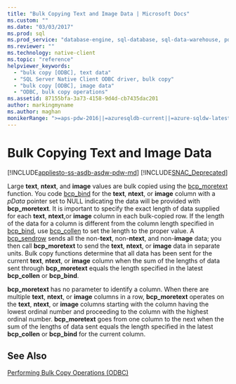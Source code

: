 ```yaml
---
title: "Bulk Copying Text and Image Data | Microsoft Docs"
ms.custom: ""
ms.date: "03/03/2017"
ms.prod: sql
ms.prod_service: "database-engine, sql-database, sql-data-warehouse, pdw"
ms.reviewer: ""
ms.technology: native-client
ms.topic: "reference"
helpviewer_keywords: 
  - "bulk copy [ODBC], text data"
  - "SQL Server Native Client ODBC driver, bulk copy"
  - "bulk copy [ODBC], image data"
  - "ODBC, bulk copy operations"
ms.assetid: 87155bfa-3a73-4158-9d4d-cb7435dac201
author: markingmyname
ms.author: maghan
monikerRange: ">=aps-pdw-2016||=azuresqldb-current||=azure-sqldw-latest||>=sql-server-2016||=sqlallproducts-allversions||>=sql-server-linux-2017||=azuresqldb-mi-current"
---
```

# Bulk Copying Text and Image Data
[!INCLUDE[appliesto-ss-asdb-asdw-pdw-md](../../includes/appliesto-ss-asdb-asdw-pdw-md.md)]
[!INCLUDE[SNAC_Deprecated](../../includes/snac-deprecated.md)]

  Large **text**, **ntext**, and **image** values are bulk copied using the [bcp_moretext](../../relational-databases/native-client-odbc-extensions-bulk-copy-functions/bcp-moretext.md) function. You code [bcp_bind](../../relational-databases/native-client-odbc-extensions-bulk-copy-functions/bcp-bind.md) for the **text**, **ntext**, or **image** column with a *pData* pointer set to NULL indicating the data will be provided with **bcp_moretext**. It is important to specify the exact length of data supplied for each **text**, **ntext**,or **image** column in each bulk-copied row. If the length of the data for a column is different from the column length specified in [bcp_bind](../../relational-databases/native-client-odbc-extensions-bulk-copy-functions/bcp-bind.md), use [bcp_collen](../../relational-databases/native-client-odbc-extensions-bulk-copy-functions/bcp-collen.md) to set the length to the proper value. A [bcp_sendrow](../../relational-databases/native-client-odbc-extensions-bulk-copy-functions/bcp-sendrow.md) sends all the non-**text**, non-**ntext**, and non-**image** data; you then call **bcp_moretext** to send the **text**, **ntext**, or **image** data in separate units. Bulk copy functions determine that all data has been sent for the current **text**, **ntext**, or **image** column when the sum of the lengths of data sent through **bcp_moretext** equals the length specified in the latest **bcp_collen** or **bcp_bind**.  
  
 **bcp_moretext** has no parameter to identify a column. When there are multiple **text**, **ntext**, or **image** columns in a row, **bcp_moretext** operates on the **text**, **ntext**, or **image** columns starting with the column having the lowest ordinal number and proceeding to the column with the highest ordinal number. **bcp_moretext** goes from one column to the next when the sum of the lengths of data sent equals the length specified in the latest **bcp_collen** or **bcp_bind** for the current column.  
  
## See Also  
 [Performing Bulk Copy Operations &#40;ODBC&#41;](../../relational-databases/native-client-odbc-bulk-copy-operations/performing-bulk-copy-operations-odbc.md)  
  
  
